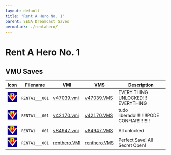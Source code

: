 ```yaml
---
layout: default
title: "Rent A Hero No. 1"
parent: SEGA Dreamcast Saves
permalink: ./rentahero/
---
```

# Rent A Hero No. 1

## VMU Saves

| Icon | Filename | VMI | VMS | Description |
|------|----------|-----|-----|-------------|
| ![Rent A Hero No. 1](../icons/RENTA1___001.GIF) | `RENTA1___001` | [v47039.vmi](v47039.vmi) | [v47039.VMS](v47039.VMS) | EVERY THING UNLOCKED!!! EVERYTHING  |
| ![Rent A Hero No. 1](../icons/RENTA1___001.GIF) | `RENTA1___001` | [v42170.vmi](v42170.vmi) | [v42170.VMS](v42170.VMS) | tudo liberado!!!!!!!!!PODE CONFIAR!!!!!!!!!  |
| ![Rent A Hero No. 1](../icons/RENTA1___001.GIF) | `RENTA1___001` | [v84947.vmi](v84947.vmi) | [v84947.VMS](v84947.VMS) | All unlocked  |
| ![Rent A Hero No. 1](../icons/RENTA1___001.GIF) | `RENTA1___001` | [renthero.VMI](renthero.VMI) | [renthero.VMS](renthero.VMS) | Perfect Save! All Secret Open! |
